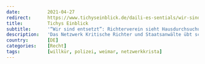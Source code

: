 ```yaml
---
date:          2021-04-27
redirect:      https://www.tichyseinblick.de/daili-es-sentials/wir-sind-entsetzt-richterverein-sieht-hausdurchsuchung-bei-weimarer-richter-als-rechtswidrig-an/
title:         Tichys Einblick
subtitle:      '“Wir sind entsetzt”: Richterverein sieht Hausdurchsuchung bei Weimarer Richter als rechtswidrig an'
description:   'Das Netzwerk Kritische Richter und Staatsanwälte übt scharfe Kritik an der Hausdurchsuchung bei einem Weimarer Richter. Nun werde sich kein Richter mehr trauen, eine Maßnahmen-kritische Entscheidung zu fällen, sagte ein Sprecher.'
country:       [DE]
categories:    [Recht]
tags:          [willkür, polizei, weimar, netzwerkkrista]
---
```

